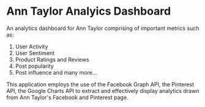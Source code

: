 # Ann Taylor Analyics Dashboard

An analytics dashboard for Ann Taylor comprising of important metrics such as:
1.  User Activity
2.  User Sentiment
3.  Product Ratings and Reviews
4.  Post popularity
5.  Post influence
and many more...

This application employs the use of the Facebook Graph API, the Pinterest API, the Google Charts API to extract and effectively display analytics drawn from Ann Taylor's Facebook and Pinterest page.
